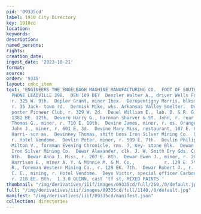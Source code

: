 ```yaml
---
pid: '09335cd'
label: 1910 City Directory
key: 1910cd
location: 
keywords: 
description: 
named_persons: 
rights: 
creation_date: 
ingest_date: '2023-10-21'
format: 
source: 
order: '9335'
layout: cmhc_item
text: 'ENGINEERS THE ENGELBAGH MAGHINE MANUFACTURING CO.  FOOT OF SOUTH LEITER AVENUE,
  PHONE LEADVILLE 298.  DEN 109 DEY  Denzler Walter A., driver Wells Fargo & Co. Express,
  r. 325 W. 9th.  Depler Grant, miner Ibex.  Derepentigny Morris, blksmith C. C. Whiting,
  r. 35 Jack- town rd.  Dermisk Mike, wks. Arkansas Valley Smelter.  Deuel Samuel,
  porter Pioneer Club, r. 329 W. 2d.  Deuel William E., lab. D. & R. G. R. R., r.
  1382 BE. 12th.  Devere Harry G., barnman Sharver & St. John, r. rear 111 W. 3d.  Devereaux
  Thomas G., miner, r. 710 E. 10th.  Devine James, miner, r. es. Orange, nr. E. 3d.  Devine
  John J., miner, r. 601 E. 3d.  Devine Mary Miss, restaurant, 107 E. 6th, r. 601
  Harri- son av.  Devinney Thomas, shift boss Iron Silver Mining Co.  Devitt Duff,
  r. Hotel Vendome.  Devlin Peter, miner, r. 509 E. 7th.  Devlin Philip, miner Ibex.  Devor
  Milton V., foreman Evening Chronicle, rms. 7, Key- stone Blk.  Dewan Frank, engineer
  Iron Silver Mining Co.  Dewar Alexander, clk. J. W. Smith Dry Gds. Co., r. 207 E.
  8th.  Dewar Anna I. Miss, r. 207 E. 8th.  Dewar Ewen J., miner, r. 207 E. 8th.  Dewar
  Harrison E., miner A. Y. & Minnie M. & M. Co.,           r. 129 E. 7th. Dewar John
  R., foreman Western Mining Co., r. 129 EK. 7th.  Dewar Robert J., r. 129 E. 7th.  Dewey
  C. E., mining, r. Hotel Vendome.  Deyo Victor, special officer Carbonate Nat. Bank,
  r. 218 EE. 8th.  1.3.0 QUINN, cast ‘tf st, MIXED PAINTS '
thumbnail: "/img/derivatives/iiif/images/09335cd/full/250,/0/default.jpg"
full: "/img/derivatives/iiif/images/09335cd/full/1140,/0/default.jpg"
manifest: "/img/derivatives/iiif/09335cd/manifest.json"
collection: directories
---
```

